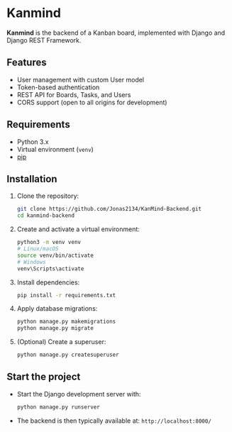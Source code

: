 # Kanmind

**Kanmind** is the backend of a Kanban board, implemented with Django and Django REST Framework.

## Features

- User management with custom User model
- Token-based authentication
- REST API for Boards, Tasks, and Users
- CORS support (open to all origins for development)

## Requirements

- Python 3.x
- Virtual environment (`venv`)
- [pip](https://pip.pypa.io/en/stable/)

## Installation

1. Clone the repository:
   ```bash
   git clone https://github.com/Jonas2134/KanMind-Backend.git
   cd kanmind-backend
   ```
2. Create and activate a virtual environment:
    ```bash
    python3 -m venv venv
    # Linux/macOS
    source venv/bin/activate
    # Windows
    venv\Scripts\activate
    ```
3. Install dependencies:
    ```bash
    pip install -r requirements.txt
    ```
4. Apply database migrations:
    ```bash
    python manage.py makemigrations
    python manage.py migrate
    ```
5. (Optional) Create a superuser:
    ```bash
    python manage.py createsuperuser
    ```

## Start the project

- Start the Django development server with:
    ```bash
    python manage.py runserver
    ```
- The backend is then typically available at: `http://localhost:8000/`
